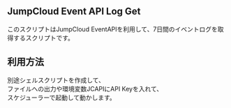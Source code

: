 ## JumpCloud Event API Log Get
このスクリプトはJumpCloud EventAPIを利用して、7日間のイベントログを取得するスクリプトです。

## 利用方法
別途シェルスクリプトを作成して、  
ファイルへの出力や環境変数JCAPIにAPI Keyを入れて、  
スケジューラーで起動して動かします。
